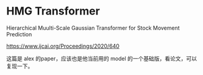 # HMG Transformer
Hierarchical Muulti-Scale Gaussian Transformer for Stock Movement Prediction

https://www.ijcai.org/Proceedings/2020/640

这篇是 alex 的paper，应该也是他当前用的 model 的一个基础版，看论文，可以复现一下。


